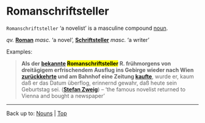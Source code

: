 # Romanschriftsteller

`Romanschriftsteller` ‘a novelist’ is a masculine compound [noun](../../index.md).

*qv.* **[Roman](Roman.md)** *masc.* ‘a novel’, **[Schriftsteller](../../s/sc/Schriftsteller.md)** *masc.* ‘a writer’

Examples:

 > **Als der [bekannte](../../../adjectives/b/be/bekannt.md) <mark>Romanschriftsteller</mark> R. frühmorgens von dreitägigem erfrischendem Ausflug ins Gebirge wieder nach Wien [zurückkehrte](../../../verbs/z/zu/zurueckkehren.md) und am Bahnhof eine Zeitung [kaufte](../../../verbs/k/ka/kaufen.md)**, wurde er, kaum daß er das Datum überflog, erinnernd gewahr, daß heute sein Geburtstag sei. (**[Stefan Zweig](../../../texts/StefanZweig/BriefEinerUnbekannten.md)**) – ‘the famous novelist returned to Vienna and bought a newspaper’

----

Back up to: [Nouns](../../index.md) | [Top](../../../index.md)
